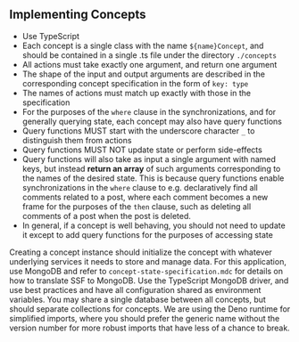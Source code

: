 ## Implementing Concepts

- Use TypeScript
- Each concept is a single class with the name `${name}Concept`, and should be
  contained in a single .ts file under the directory `./concepts`
- All actions must take exactly one argument, and return one argument
- The shape of the input and output arguments are described in the corresponding
  concept specification in the form of `key: type`
- The names of actions must match up exactly with those in the specification
- For the purposes of the `where` clause in the synchronizations, and for
  generally querying state, each concept may also have query functions
- Query functions MUST start with the underscore character `_` to distinguish
  them from actions
- Query functions MUST NOT update state or perform side-effects
- Query functions will also take as input a single argument with named keys, but
  instead **return an array** of such arguments corresponding to the names of
  the desired state. This is because query functions enable synchronizations in
  the `where` clause to e.g. declaratively find all comments related to a post,
  where each comment becomes a new frame for the purposes of the `then` clause,
  such as deleting all comments of a post when the post is deleted.
- In general, if a concept is well behaving, you should not need to update it
  except to add query functions for the purposes of accessing state

Creating a concept instance should initialize the concept with whatever
underlying services it needs to store and manage data. For this application, use
MongoDB and refer to `concept-state-specification.mdc` for details on how to
translate SSF to MongoDB. Use the TypeScript MongoDB driver, and use best
practices and have all configuration shared as environment variables. You may
share a single database between all concepts, but should separate collections
for concepts. We are using the Deno runtime for simplified imports, where you
should prefer the generic name without the version number for more robust
imports that have less of a chance to break.
